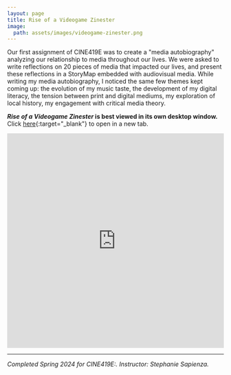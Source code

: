 ```yaml
---
layout: page
title: Rise of a Videogame Zinester
image:
  path: assets/images/videogame-zinester.png
---
```


Our first assignment of CINE419E was to create a "media autobiography" analyzing our relationship to media throughout our lives. We were asked to write reflections on 20 pieces of media that impacted our lives, and present these reflections in a StoryMap embedded with audiovisual media. While writing my media autobiography, I noticed the same few themes kept coming up: the evolution of my music taste, the development of my digital literacy, the tension between print and digital mediums, my exploration of local history, my engagement with critical media theory.  

***Rise of a Videogame Zinester* is best viewed in its own desktop window.** Click [here](https://storymaps.arcgis.com/stories/c7c57d67ec0d44b7a8e632411c636200){:target="_blank"} to open in a new tab.

<iframe src="https://storymaps.arcgis.com/stories/c7c57d67ec0d44b7a8e632411c636200" width="100%" height="500px" frameborder="0" allowfullscreen allow="geolocation"></iframe>

---
*Completed Spring 2024 for CINE419E:. Instructor: Stephanie Sapienza.*